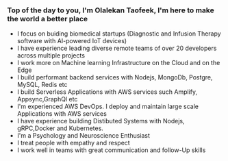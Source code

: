 ### Top of the day to you, I'm Olalekan Taofeek, I'm here to make the world a better place

- I focus on buiding biomedical startups (Diagnostic and Infusion Therapy software with AI-powered IoT devices)
- I have experience leading diverse remote teams of over 20 developers across multiple projects
- I work more on Machine learning Infrastructure on the Cloud and on the Edge
- I build performant backend services with Nodejs, MongoDb, Postgre, MySQL, Redis etc
- I build Serverless Applications with AWS services such Amplify, Appsync,GraphQl etc
- I'm experienced AWS DevOps. I deploy and maintain large scale Applications with AWS services
- I have experience building Distibuted Systems with Nodejs, gRPC,Docker and Kubernetes.
- I'm a Psychology and Neuroscience Enthusiast
- I treat people with empathy and respect
- I work well in teams with great communication and follow-Up skills
